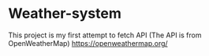 # Weather-system
This project is my first attempt to fetch API (The API is from OpenWeatherMap)
https://openweathermap.org/
